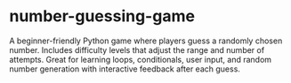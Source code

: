# number-guessing-game
A beginner-friendly Python game where players guess a randomly chosen number. Includes difficulty levels that adjust the range and number of attempts. Great for learning loops, conditionals, user input, and random number generation with interactive feedback after each guess.
